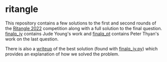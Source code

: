 # ritangle

This repository contains a few solutions to the first and second rounds of the [Ritangle 2022](https://integralmaths.org/ritangle/2022) competition along with a full solution to the final question. [finalq_jy](/final_q/finalq_jy) contains Jude Young's work and [finalq_pt](/final_q/finalq_pt) contains Peter Thyan's work on the last question.

There is also a [writeup](/final_q/finalq_jy/writeup.md) of the best solution (found with [finalq_jy.py](/final_q/finalq_jy/finalq_jy.py)) which provides an explanation of how we solved the problem.
